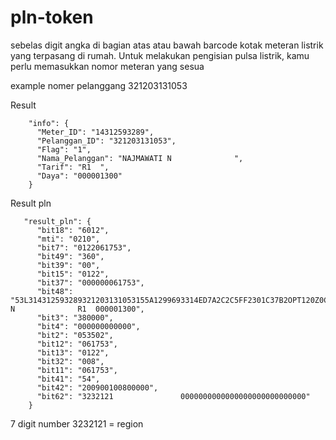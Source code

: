 # pln-token

sebelas digit angka di bagian atas atau bawah barcode kotak meteran listrik yang terpasang di rumah. Untuk melakukan pengisian pulsa listrik, kamu perlu memasukkan nomor meteran yang sesua

example nomer pelanggang 321203131053

Result 
````
    "info": {
      "Meter_ID": "14312593289",
      "Pelanggan_ID": "321203131053",
      "Flag": "1",
      "Nama_Pelanggan": "NAJMAWATI N              ",
      "Tarif": "R1  ",
      "Daya": "000001300"
    }
````


Result pln 
````
   "result_pln": {
      "bit18": "6012",
      "mti": "0210",
      "bit7": "0122061753",
      "bit49": "360",
      "bit39": "00",
      "bit15": "0122",
      "bit37": "000000061753",
      "bit48": "53L314312593289321203131053155A1299693314ED7A2C2C5FF2301C37B2OPT120Z0C5FF3F9591F9066FB90ED48NAJMAWATI N              R1  000001300",
      "bit3": "380000",
      "bit4": "000000000000",
      "bit2": "053502",
      "bit12": "061753",
      "bit13": "0122",
      "bit32": "008",
      "bit11": "061753",
      "bit41": "54",
      "bit42": "200900100800000",
      "bit62": "3232121               0000000000000000000000000000"
    }
````

7 digit number 3232121 = region


